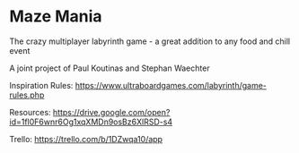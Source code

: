 # Maze Mania
The crazy multiplayer labyrinth game - a great addition to any food and chill event

A joint project of Paul Koutinas and Stephan Waechter

Inspiration Rules: https://www.ultraboardgames.com/labyrinth/game-rules.php

Resources: https://drive.google.com/open?id=1fl0F6wnr6Og1xqXMDn9osBz6XlRSD-s4

Trello: https://trello.com/b/1DZwqa10/app
